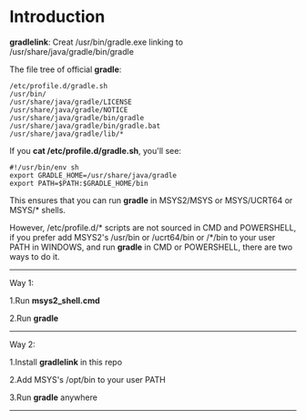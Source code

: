 # Introduction

**gradlelink**: Creat /usr/bin/gradle.exe linking to /usr/share/java/gradle/bin/gradle

The file tree of official **gradle**:


    /etc/profile.d/gradle.sh
    /usr/bin/
    /usr/share/java/gradle/LICENSE
    /usr/share/java/gradle/NOTICE
    /usr/share/java/gradle/bin/gradle
    /usr/share/java/gradle/bin/gradle.bat
    /usr/share/java/gradle/lib/*

If you __cat /etc/profile.d/gradle.sh__, you'll see:

    #!/usr/bin/env sh
    export GRADLE_HOME=/usr/share/java/gradle
    export PATH=$PATH:$GRADLE_HOME/bin

This ensures that you can run __gradle__ in MSYS2/MSYS or MSYS/UCRT64 or MSYS/* shells.

However, /etc/profile.d/\* scripts are not sourced in CMD and POWERSHELL, if you prefer add MSYS2's /usr/bin or /ucrt64/bin or /\*/bin to your user PATH in WINDOWS, and run __gradle__ in CMD or POWERSHELL, there are two ways to do it.

---
Way 1:

1.Run __msys2_shell.cmd__

2.Run __gradle__

---
Way 2:

1.Install __gradlelink__ in this repo

2.Add MSYS's /opt/bin to your user PATH

3.Run __gradle__ anywhere

---